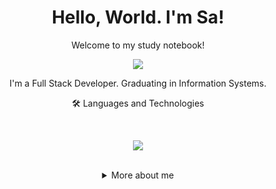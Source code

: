 <h1 align="center">Hello, World. I'm Sa! </h1>

<div align="center">
  
  <p>Welcome to my study notebook!</p>
  
<img src="https://github.blog/wp-content/uploads/2018/10/46896184-b679fc80-ce30-11e8-88bf-921e9b788f7c.gif?resize=200%2C200" />

I'm a Full Stack Developer. Graduating in Information Systems. <br>

<p align="center">🛠 Languages and Technologies<p> <br>

<p align="center">
  <a href="https://skillicons.dev">
    <img src="https://skillicons.dev/icons?i=javascript,jquery,nodejs,css,bootstrap,html,mysql,figma,vscode" />
  </a>
</p> <br>

<details>
  <summary> More about me</summary>
<div align="left">
 
``` js
const bina = {
    personal: {
        fullName: 'Sabrina de Sousa Guimarães',
        birthDate: '2002-03-14',
        pronouns: 'she' | 'her',
        interests: ['music', 'books', 'language learning', 'design'],
        motivation: [
            'Fight for the human cause, diversity and inclusion',
            'Share knowledge',
        ],
    }
}
```
